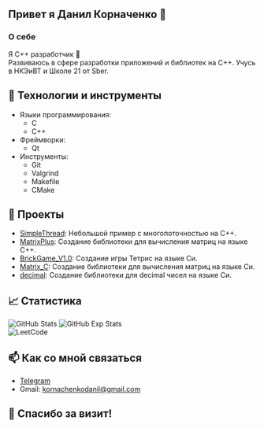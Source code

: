 ## Привет я Данил Корначенко 👋
### О себе  
Я С++ разработчик 👾  
Развиваюсь в сфере разработки приложений и библиотек на С++. Учусь в НКЭиВТ и Школе 21 от Sber.

## 🔧 Технологии и инструменты
- Языки программирования: 
  - C
  - C++
- Фреймворки:
  - Qt
- Инструменты:
  - Git
  - Valgrind
  - Makefile
  - CMake

## 🌟 Проекты  
- [SimpleThread](https://github.com/DanilKornachenko/SimpleThread): Небольшой пример с многопоточностью на С++.
- [MatrixPlus](https://github.com/DanilKornachenko/MatrixPlus): Создание библиотеки для вычисления матриц на языке С++.
- [BrickGame_V1.0](https://github.com/DanilKornachenko/BrickGame_V1.0): Создание игры Тетрис на языке Си.
- [Matrix_C](https://github.com/DanilKornachenko/Matrix_C): Создание библиотеки для вычисления матриц на языке Си.
- [decimal](https://github.com/DanilKornachenko/decimal): Создание библиотеки для decimal чисел на языке Си.

## 📈 Статистика
![GitHub Stats](https://github-readme-stats.vercel.app/api?username=DanilKornachenko&show_icons=true&theme=tokyonight) ![GitHub Exp Stats](https://github-profile-summary-cards.vercel.app/api/cards/profile-details?username=DanilKornachenko&theme=tokyonight)  
![LeetCode](https://leetcard.jacoblin.cool/CPP_Danil?theme=catppuccinMocha&font=Mina&ext=heatmap)  

## 📫 Как со мной связаться
- [Telegram](https://t.me/DanilKorn)
- Gmail: kornachenkodanil@gmail.com

## 🎉 Спасибо за визит!
<!--
**DanilKornachenko/DanilKornachenko** is a ✨ _special_ ✨ repository because its `README.md` (this file) appears on your GitHub profile.

Here are some ideas to get you started:

- 🔭 I’m currently working on ...
- 🌱 I’m currently learning ...
- 👯 I’m looking to collaborate on ...
- 🤔 I’m looking for help with ...
- 💬 Ask me about ...
- 📫 How to reach me: ...
- 😄 Pronouns: ...
- ⚡ Fun fact: ...
-->
